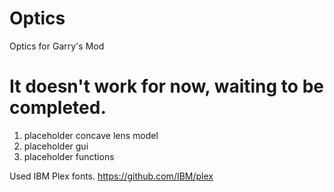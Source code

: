 # Optics
Optics for Garry's Mod
# It doesn't work for now, waiting to be completed.

1. placeholder concave lens model
2. placeholder gui
3. placeholder functions



Used IBM Plex fonts. https://github.com/IBM/plex
